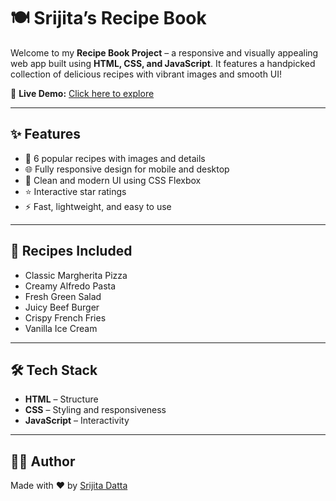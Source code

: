 # 🍽️ Srijita’s Recipe Book

Welcome to my **Recipe Book Project** – a responsive and visually appealing web app built using **HTML, CSS, and JavaScript**. It features a handpicked collection of delicious recipes with vibrant images and smooth UI!

🔗 **Live Demo:** [Click here to explore](https://srijita627.github.io/Recipe-book-project/)

---

## ✨ Features

- 🍕 6 popular recipes with images and details
- 🌐 Fully responsive design for mobile and desktop
- 💅 Clean and modern UI using CSS Flexbox
- ⭐ Interactive star ratings
- ⚡ Fast, lightweight, and easy to use

---

## 🧾 Recipes Included

- Classic Margherita Pizza
- Creamy Alfredo Pasta
- Fresh Green Salad
- Juicy Beef Burger
- Crispy French Fries
- Vanilla Ice Cream

---

## 🛠️ Tech Stack

- **HTML** – Structure
- **CSS** – Styling and responsiveness
- **JavaScript** – Interactivity

---
## 👩‍💻 Author

Made with ❤️ by [Srijita Datta](https://www.linkedin.com/in/srijita-datta-b06313318/)


